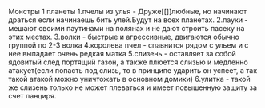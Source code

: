 Монстры 1 планеты
1.пчелы из улья -  Друже[[]]любные, но начинают драться если начинаешь бить улей.Будут на всех планетах.
2.пауки - мешают своими паутинами на полянах и не дают строить пасеку на этих местах.
3.волки - быстрые и агрессивные, двигаются обычно группой по 2-3 волка
4.королева пчел - спавнится рядом с ульем и с нее выпадает очень редкая матка
5.слизень - оставляет за собой ядовитый след портящий газон, а также плюется слизью и медленно атакует(если попасть под слизь, то в принципе ударить он успеет, а так такой атакой можно уничтожать в основном домики)
6.улитка - такой же слизень только не может плеваться и имеет повышенную защиту за  счет панциря.

